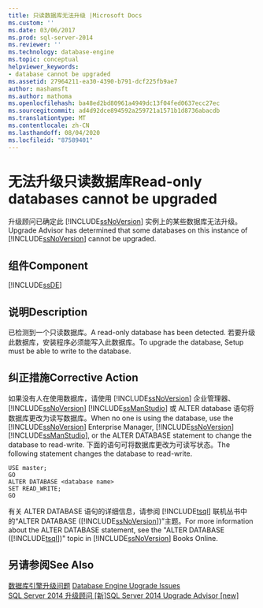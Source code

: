 ```yaml
---
title: 只读数据库无法升级 |Microsoft Docs
ms.custom: ''
ms.date: 03/06/2017
ms.prod: sql-server-2014
ms.reviewer: ''
ms.technology: database-engine
ms.topic: conceptual
helpviewer_keywords:
- database cannot be upgraded
ms.assetid: 27964211-ea30-4390-b791-dcf225fb9ae7
author: mashamsft
ms.author: mathoma
ms.openlocfilehash: ba48ed2bd80961a4949dc13f04fed0637ecc27ec
ms.sourcegitcommit: ad4d92dce894592a259721a1571b1d8736abacdb
ms.translationtype: MT
ms.contentlocale: zh-CN
ms.lasthandoff: 08/04/2020
ms.locfileid: "87589401"
---
```

# <a name="read-only-databases-cannot-be-upgraded"></a><span data-ttu-id="d029b-102">无法升级只读数据库</span><span class="sxs-lookup"><span data-stu-id="d029b-102">Read-only databases cannot be upgraded</span></span>
  <span data-ttu-id="d029b-103">升级顾问已确定此 [!INCLUDE[ssNoVersion](../../includes/ssnoversion-md.md)] 实例上的某些数据库无法升级。</span><span class="sxs-lookup"><span data-stu-id="d029b-103">Upgrade Advisor has determined that some databases on this instance of [!INCLUDE[ssNoVersion](../../includes/ssnoversion-md.md)] cannot be upgraded.</span></span>  
  
## <a name="component"></a><span data-ttu-id="d029b-104">组件</span><span class="sxs-lookup"><span data-stu-id="d029b-104">Component</span></span>  
 [!INCLUDE[ssDE](../../includes/ssde-md.md)]  
  
## <a name="description"></a><span data-ttu-id="d029b-105">说明</span><span class="sxs-lookup"><span data-stu-id="d029b-105">Description</span></span>  
 <span data-ttu-id="d029b-106">已检测到一个只读数据库。</span><span class="sxs-lookup"><span data-stu-id="d029b-106">A read-only database has been detected.</span></span> <span data-ttu-id="d029b-107">若要升级此数据库，安装程序必须能写入此数据库。</span><span class="sxs-lookup"><span data-stu-id="d029b-107">To upgrade the database, Setup must be able to write to the database.</span></span>  
  
## <a name="corrective-action"></a><span data-ttu-id="d029b-108">纠正措施</span><span class="sxs-lookup"><span data-stu-id="d029b-108">Corrective Action</span></span>  
 <span data-ttu-id="d029b-109">如果没有人在使用数据库，请使用 [!INCLUDE[ssNoVersion](../../includes/ssnoversion-md.md)] 企业管理器、 [!INCLUDE[ssNoVersion](../../includes/ssnoversion-md.md)] [!INCLUDE[ssManStudio](../../includes/ssmanstudio-md.md)] 或 ALTER database 语句将数据库更改为读写数据库。</span><span class="sxs-lookup"><span data-stu-id="d029b-109">When no one is using the database, use the [!INCLUDE[ssNoVersion](../../includes/ssnoversion-md.md)] Enterprise Manager, [!INCLUDE[ssNoVersion](../../includes/ssnoversion-md.md)][!INCLUDE[ssManStudio](../../includes/ssmanstudio-md.md)], or the ALTER DATABASE statement to change the database to read-write.</span></span> <span data-ttu-id="d029b-110">下面的语句可将数据库更改为可读写状态。</span><span class="sxs-lookup"><span data-stu-id="d029b-110">The following statement changes the database to read-write.</span></span>  
  
```  
USE master;  
GO  
ALTER DATABASE <database name>  
SET READ_WRITE;  
GO  
```  
  
 <span data-ttu-id="d029b-111">有关 ALTER DATABASE 语句的详细信息，请参阅 [!INCLUDE[tsql](../../includes/tsql-md.md)] 联机丛书中的“ALTER DATABASE ([!INCLUDE[ssNoVersion](../../includes/ssnoversion-md.md)])”主题。</span><span class="sxs-lookup"><span data-stu-id="d029b-111">For more information about the ALTER DATABASE statement, see the "ALTER DATABASE ([!INCLUDE[tsql](../../includes/tsql-md.md)])" topic in [!INCLUDE[ssNoVersion](../../includes/ssnoversion-md.md)] Books Online.</span></span>  
  
## <a name="see-also"></a><span data-ttu-id="d029b-112">另请参阅</span><span class="sxs-lookup"><span data-stu-id="d029b-112">See Also</span></span>  
 <span data-ttu-id="d029b-113">[数据库引擎升级问题](../../../2014/sql-server/install/database-engine-upgrade-issues.md) </span><span class="sxs-lookup"><span data-stu-id="d029b-113">[Database Engine Upgrade Issues](../../../2014/sql-server/install/database-engine-upgrade-issues.md) </span></span>  
 [<span data-ttu-id="d029b-114">SQL Server 2014 升级顾问 &#91;新&#93;</span><span class="sxs-lookup"><span data-stu-id="d029b-114">SQL Server 2014 Upgrade Advisor &#91;new&#93;</span></span>](sql-server-2014-upgrade-advisor.md)  
  
  
